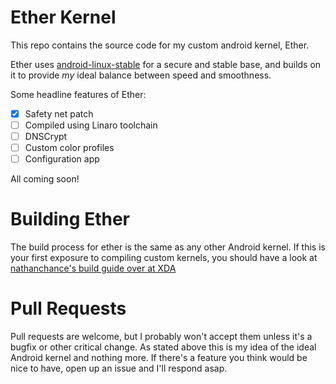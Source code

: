 # Ether Kernel

This repo contains the source code for my custom android kernel, Ether.

Ether uses [android-linux-stable](https://github.com/android-linux-stable/wahoo) for a secure and stable base, and builds on it to provide *my* ideal balance between speed and smoothness.

Some headline features of Ether:

- [X] Safety net patch   
- [ ] Compiled using Linaro toolchain  
- [ ] DNSCrypt  
- [ ] Custom color profiles
- [ ] Configuration app

All coming soon!

# Building Ether

The build process for ether is the same as any other Android kernel. If this is your first exposure to compiling custom kernels, you should have a look at [nathanchance's build guide over at XDA](https://forum.xda-developers.com/android/software-hacking/reference-how-to-compile-android-kernel-t3627297)

# Pull Requests

Pull requests are welcome, but I probably won't accept them unless it's a bugfix or other critical change. As stated above this is my idea of the ideal Android kernel and nothing more. If there's a feature you think would be nice to have, open up an issue and I'll respond asap.
